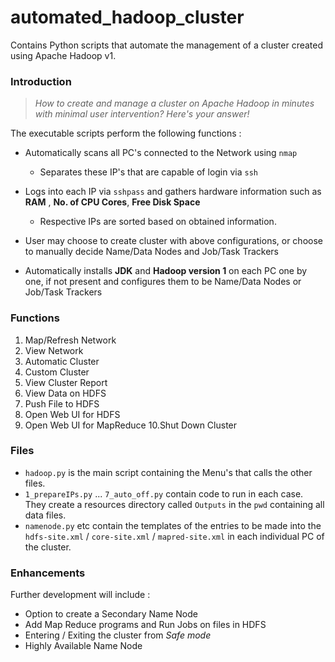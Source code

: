 # automated_hadoop_cluster

Contains Python scripts that automate the management of a cluster created using Apache Hadoop v1.

### Introduction
> *How to create and manage a cluster on Apache Hadoop in minutes with minimal user intervention?
Here's your answer!*

The executable scripts perform the following functions :

- Automatically scans all PC's connected to the Network using `nmap`
    - Separates these IP's that are capable of login via `ssh`

- Logs into each IP via `sshpass` and gathers hardware information such as **RAM** , **No. of CPU Cores**, **Free Disk Space**
    - Respective IPs are sorted based on obtained information. 

- User may choose to create cluster with above configurations, or choose to manually decide Name/Data Nodes and Job/Task Trackers

- Automatically installs **JDK** and **Hadoop version 1** on each PC one by one, if not present and configures them to be Name/Data Nodes or Job/Task Trackers

### Functions

1. Map/Refresh Network
2. View Network
3. Automatic Cluster
4. Custom Cluster
5. View Cluster Report
6. View Data on HDFS
7. Push File to HDFS
8. Open Web UI for HDFS
9. Open Web UI for MapReduce
10.Shut Down Cluster 

### Files

- `hadoop.py` is the main script containing the Menu's that calls the other files.
- `1_prepareIPs.py` ... `7_auto_off.py` contain code to run in each case. They create a resources directory called `Outputs` in the `pwd` containing all data files.
- `namenode.py` etc contain the templates of the entries to be made into the `hdfs-site.xml` / `core-site.xml` / `mapred-site.xml` in each individual PC of the cluster.

### Enhancements 

Further development will include :

- Option to create a Secondary Name Node
- Add Map Reduce programs and Run Jobs on files in HDFS
- Entering / Exiting the cluster from *Safe mode*
- Highly Available Name Node
